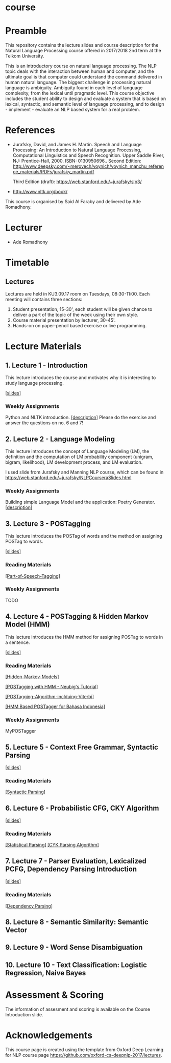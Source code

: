 # course
# Preamble
This repository contains the lecture slides and course description for the Natural Language Processing course offered in 2017/2018 2nd term at the Telkom University. 

This is an introductory course on natural language processing. The NLP topic deals with the interaction between human and computer, and the ultimate goal is that computer could understand the command delivered in human natural language. The biggest challenge in processing natural language is ambiguity. Ambiguity found in each level of language complexity, from the lexical until pragmatic level. This course objective includes the student ability to design and evaluate a system that is based on lexical, syntactic, and semantic level of language processing, and to design - implement - evaluate an NLP based system for a real problem.

# References

- Jurafsky, David, and James H. Martin. Speech and Language Processing: An Introduction to Natural Language Processing, Computational Linguistics and Speech Recognition. Upper Saddle River, NJ: Prentice-Hall, 2000. ISBN: 0130950696..
  Second Edition: http://www.deepsky.com/~merovech/voynich/voynich_manchu_reference_materials/PDFs/jurafsky_martin.pdf
  
  Third Edition (draft): https://web.stanford.edu/~jurafsky/slp3/
- http://www.nltk.org/book/


This course is organised by Said Al Faraby and delivered by Ade Romadhony.

# Lecturer
* Ade Romadhony

# Timetable
## Lectures
Lectures are held in KU3.09.17 room on Tuesdays, 08:30-11:00. Each meeting will contains three sections:

1. Student presentation, 15-30', each student will be given chance to deliver a part of the topic of the week using their own style.
2. Course material presentation by lecturer, 30-45'.
3. Hands-on on paper-pencil based exercise or live programming.

# Lecture Materials
## 1. Lecture 1 - Introduction
This lecture introduces the course and motivates why it is interesting to study language processing.

[[slides]](course/01_Lecture_Intro.pdf)

### Weekly Assignments
Python and NLTK introduction.
[[description]](course/PythonIntroduction_NLP.pdf) Please do the exercise and answer the questions on no. 6 and 7!

## 2. Lecture 2 - Language Modeling
This lecture introduces the concept of Language Modeling (LM), the definition and the computation of LM probability component (unigram, bigram, likelihood), LM development process, and LM evaluation.

I used slide from Jurafsky and Manning NLP course, which can be found in https://web.stanford.edu/~jurafsky/NLPCourseraSlides.html

### Weekly Assignments
Building simple Language Model and the application: Poetry Generator.
[[description]](https://github.com/telu-nlpcourse/assignment/tree/master/01_language_modeling) 

## 3. Lecture 3 - POSTagging
This lecture introduces the POSTag of words and the method on assigning POSTag to words.

[[slides]](course/03_POSTagging.pdf)

### Reading Materials
[[Part-of-Speech-Tagging]](https://web.stanford.edu/~jurafsky/slp3/10.pdf) 

### Weekly Assignments
TODO

## 4. Lecture 4 - POSTagging & Hidden Markov Model (HMM)
This lecture introduces the HMM method for assigning POSTag to words in a sentence.

[[slides]](course/Lecture%203b%20HMM%20for%20PoS%20Tagging.pdf)

### Reading Materials
[[Hidden-Markov-Models]](https://web.stanford.edu/~jurafsky/slp3/9.pdf) 

[[POSTagging with HMM - Neubig's Tutorial]](http://www.phontron.com/slides/nlp-programming-en-04-hmm.pdf) 

[[POSTagging-Algorithm-inclduing-Viterbi]](http://www.inf.ed.ac.uk/teaching/courses/inf2a/slides/2012_inf2a_L16_slides.pdf) 

[[HMM Based POSTagger for Bahasa Indonesia]](https://www.researchgate.net/publication/209387036_HMM_Based_Part-of-Speech_Tagger_for_Bahasa_Indonesia) 

### Weekly Assignments
MyPOSTagger

## 5. Lecture 5 - Context Free Grammar, Syntactic Parsing

[[slides]](course/Lecture%204a%20CFG.pdf)

### Reading Materials
[[Syntactic Parsing]](https://web.stanford.edu/~jurafsky/slp3/12.pdf) 


## 6. Lecture 6 - Probabilistic CFG, CKY Algorithm

[[slides]](course/Lecture%204b%20PCFG-CYK.pdf)

### Reading Materials
[[Statistical Parsing]](https://web.stanford.edu/~jurafsky/slp3/13.pdf) 
[[CYK Parsing Algorithm]](https://courses.engr.illinois.edu/cs373/sp2009/lectures/lect_15.pdf) 

## 7. Lecture 7 - Parser Evaluation, Lexicalized PCFG, Dependency Parsing Introduction

[[slides]](course/07_Syntactic%20Parsing%20%E2%80%93%20Part%20III.pdf)

### Reading Materials
[[Dependency Parsing]](https://web.stanford.edu/~jurafsky/slp3/14.pdf) 

## 8. Lecture 8 - Semantic Similarity: Semantic Vector

## 9. Lecture 9 - Word Sense Disambiguation

## 10. Lecture 10 - Text Classification: Logistic Regression, Naive Bayes


# Assessment & Scoring
The information of assesment and scoring is available on the Course Introduction slide.

# Acknowledgements
This course page is created using the template from Oxford Deep Learning for NLP course page https://github.com/oxford-cs-deepnlp-2017/lectures.
